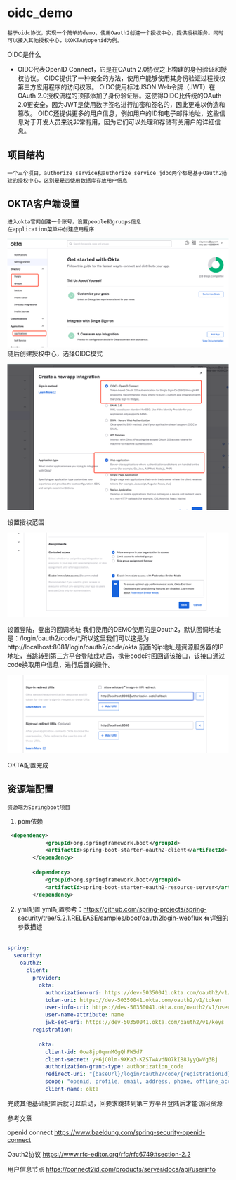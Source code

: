 # oidc_demo
    基于oidc协议，实现一个简单的demo，使用Oauth2创建一个授权中心，提供授权服务。同时可以接入其他授权中心，以OKTA的openid为例。

   
OIDC是什么
+ OIDC代表OpenID Connect，它是在OAuth 2.0协议之上构建的身份验证和授权协议。 OIDC提供了一种安全的方法，使用户能够使用其身份验证过程授权第三方应用程序的访问权限。 OIDC使用标准JSON Web令牌（JWT）在OAuth 2.0授权流程的顶部添加了身份验证层。这使得OIDC比传统的OAuth 2.0更安全，因为JWT是使用数字签名进行加密和签名的，因此更难以伪造和篡改。 OIDC还提供更多的用户信息，例如用户的ID和电子邮件地址，这些信息对于开发人员来说非常有用，因为它们可以处理和存储有关用户的详细信息。


## 项目结构
    一个三个项目，authorize_service和authorize_service_jdbc两个都是基于Oauth2搭建的授权中心，区别是是否使用数据库存放用户信息



## OKTA客户端设置
    进入okta官网创建一个账号，设置people和gruops信息
    在application菜单中创建应用程序

![img.png](img.png)
随后创建授权中心，选择OIDC模式

![img_1.png](img_1.png)

设置授权范围

![img_2.png](img_2.png)

设置登陆，登出的回调地址
我们使用的DEMO使用的是Oauth2，默认回调地址是：/login/oauth2/code/*,所以这里我们可以这是为http://localhost:8081/login/oauth2/code/okta
前面的ip地址是资源服务器的IP地址，当跳转到第三方平台登陆成功后，携带code时回回调该接口，该接口通过code换取用户信息，进行后面的操作。

![img_3.png](img_3.png)

OKTA配置完成

## 资源端配置
    资源端为Springboot项目
1. pom依赖
```xml
 <dependency>
            <groupId>org.springframework.boot</groupId>
            <artifactId>spring-boot-starter-oauth2-client</artifactId>
        </dependency>

        <dependency>
            <groupId>org.springframework.boot</groupId>
            <artifactId>spring-boot-starter-oauth2-resource-server</artifactId>
        </dependency>
```
2. yml配置
   yml配置参考：https://github.com/spring-projects/spring-security/tree/5.2.1.RELEASE/samples/boot/oauth2login-webflux
   有详细的参数描述
```yml

spring:
  security:
    oauth2:
      client:
        provider:
          okta:
            authorization-uri: https://dev-50350041.okta.com/oauth2/v1/authorize
            token-uri: https://dev-50350041.okta.com/oauth2/v1/token
            user-info-uri: https://dev-50350041.okta.com/oauth2/v1/userinfo
            user-name-attribute: name
            jwk-set-uri: https://dev-50350041.okta.com/oauth2/v1/keys
        registration:

          okta:
            client-id: 0oa8jp0qmnMGgQhFW5d7
            client-secret: yH6jC0lm-9XKa3-KZSTwAvdNO7kIB8JyyQwVg3Bj
            authorization-grant-type: authorization_code
            redirect-uri: "{baseUrl}/login/oauth2/code/{registrationId}"
            scope: "openid, profile, email, address, phone, offline_access"
            client-name: okta

```
完成其他基础配置后就可以启动，回要求跳转到第三方平台登陆后才能访问资源
    



参考文章

openid connect
https://www.baeldung.com/spring-security-openid-connect

Oauth2协议
https://www.rfc-editor.org/rfc/rfc6749#section-2.2

用户信息节点
https://connect2id.com/products/server/docs/api/userinfo